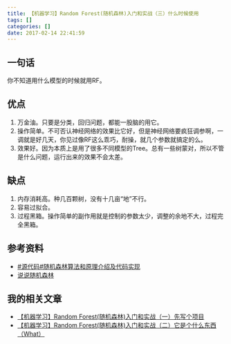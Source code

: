 ```yaml
---
title: 【机器学习】Random Forest(随机森林)入门和实战（三）什么时候使用
tags: []
categories: []
date: 2017-02-14 22:41:59
---
```


## 一句话 ##
你不知道用什么模型的时候就用RF。
## 优点 ##

 1. 万金油。只要是分类，回归问题，都能一股脑的用它。
 2. 操作简单。不可否认神经网络的效果比它好，但是神经网络要疯狂调参啊，一调就是好几天，你见过像RF这么乖巧，耐操，就几个参数就搞定的么。
 3. 效果好。因为本质上是用了很多不同模型的Tree。总有一些树蒙对，所以不管是什么问题，运行出来的效果不会太差。

## 缺点 ##

 1. 内存消耗高。种几百颗树，没有十几亩“地”不行。
 2. 容易过拟合。
 3. 过程黑箱。操作简单的副作用就是控制的参数太少，调整的余地不大，过程完全黑箱。

## 参考资料 ##
- [#源代码#随机森林算法和原理介绍及代码实现](http://mp.weixin.qq.com/s?__biz=MzAwNjE0MDY3MQ==&mid=2650694067&idx=1&sn=1f01082756171bd8436380df432fc60c&scene=0#wechat_redirect)
- [说说随机森林](http://mp.weixin.qq.com/s?__biz=MzA3MzQwNzI3OA==&mid=206448975&idx=1&sn=21c3ec01a04a0c98ede2176f7fe75d21&scene=0#wechat_redirect)
## 我的相关文章 ##
- [ 【机器学习】Random Forest(随机森林)入门和实战（一）先写个项目](http://www.smilehu.com/2017/02/14/untitled-1487001905526/)
- [【机器学习】Random Forest(随机森林)入门和实战（二）它是个什么东西（What）](http://www.smilehu.com/2017/02/14/untitled-1487055304984/)
